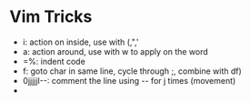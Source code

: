 # Vim Tricks

- <action>i: action on inside, use with (,",'
- <action>a: action around, use with w to apply on the word
- =%: indent code
- f<char>: goto char in same line, cycle through ;, combine with df)
- 0<C-v>jjjjjI--: comment the line using -- for j times (movement) 
- 
